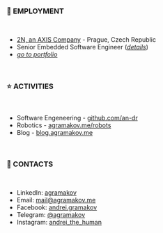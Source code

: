 ### 💼 EMPLOYMENT
 
 <br>

<!-- https://michaelcurrin.github.io/badge-generator/#/generic -->

- [2N, an AXIS Company](https://www.2n.com/) - Prague, Czech Republic
- Senior Embedded Software Engineer ([*details*](https://agramakov.me/cv-online/#employment-history))
- *[go to portfolio](https://agramakov.me/portfolio)*


<br>

### ⭐ ACTIVITIES

 <br>

- Software Engeneering - [github.com/an-dr](https://github.com/an-dr)
- Robotics - [agramakov.me/robots](https://agramakov.me/robots)
- Blog - [blog.agramakov.me](https://blog.agramakov.me)

<br>

### 📨 CONTACTS

 <br>

- LinkedIn: [agramakov](https://www.linkedin.com/in/agramakov/)
- Email: [mail@agramakov.me](mailto:mail@agramakov.me)
- Facebook: [andrei.gramakov](https://www.facebook.com/andrei.gramakov)
- Telegram: [@agramakov](https://t.me/agramakov)
- Instagram: [andrei_the_human](https://www.instagram.com/andrei_the_human)
